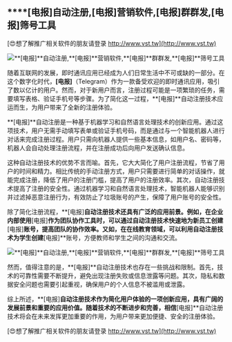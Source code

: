 ## ****[电报]**自动注册,**[电报]**营销软件,**[电报]**群群发,**[电报]**筛号工具**

[😍想了解推广相关软件的朋友请登录 http://www.vst.tw](http://www.vst.tw)

 <center><img src="https://vst.tw/MP4/tuiguang/png/1.png" alt="**[电报]**自动注册,**[电报]**营销软件,**[电报]**群群发,**[电报]**筛号工具"></center>

随着互联网的发展，即时通讯应用已经成为人们日常生活中不可或缺的一部分。在这个数字化时代，**[电报]**（Telegram）作为一款备受欢迎的即时通讯应用，吸引了数以亿计的用户。然而，对于新用户而言，注册过程可能是一项繁琐的任务，需要填写表格、验证手机号等步骤。为了简化这一过程，**[电报]**自动注册技术应运而生，为用户带来了全新的注册体验。

**[电报]**自动注册是一种基于机器学习和自然语言处理技术的创新应用。通过这项技术，用户无需手动填写表单或验证手机号码，而是通过与一个智能机器人进行对话来完成注册过程。用户只需向机器人提供一些基本信息，如用户名、密码等，机器人会自动处理注册流程，并在注册成功后向用户发送确认信息。

这种自动注册技术的优势不言而喻。首先，它大大简化了用户注册流程，节省了用户的时间和精力。相比传统的手动注册方式，用户只需要进行简单的对话操作，就能完成注册，降低了用户的注册门槛，提高了用户的注册效率。其次，自动注册技术提高了注册的安全性。通过机器学习和自然语言处理技术，智能机器人能够识别并过滤掉恶意注册行为，有效防止了垃圾账号的产生，保障了用户账号的安全性。

除了简化注册流程，**[电报]**自动注册技术还具有广泛的应用前景。例如，在企业内部使用**[电报]**作为团队协作工具时，可以通过自动注册技术快速地为新员工创建**[电报]**账号，提高团队的协作效率。又如，在在线教育领域，可以利用自动注册技术为学生创建**[电报]**账号，方便教师和学生之间的沟通和交流。

 <center><img src="https://vst.tw/MP4/tuiguang/png/8.png" alt="**[电报]**自动注册,**[电报]**营销软件,**[电报]**群群发,**[电报]**筛号工具"></center>

然而，值得注意的是，**[电报]**自动注册技术也存在一些挑战和限制。首先，技术的可靠性需要不断提升，避免出现注册失败或信息泄露等问题。其次，隐私和数据安全问题也需要引起重视，确保用户的个人信息不被滥用或泄露。

综上所述，**[电报]**自动注册技术作为简化用户体验的一项创新应用，具有广阔的发展前景和重要的应用价值。随着技术的不断进步和完善，相信**[电报]**自动注册技术将会在未来发挥更加重要的作用，为用户带来更加便捷、安全的注册体验。

[😍想了解推广相关软件的朋友请登录 http://www.vst.tw](http://www.vst.tw)



